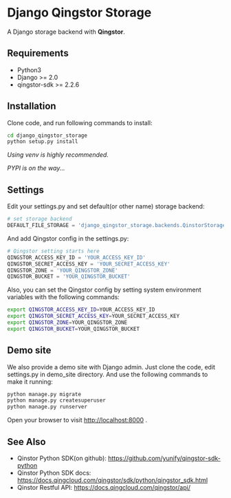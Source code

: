 # Django Qingstor Storage

A Django storage backend with **Qingstor**.

## Requirements

* Python3
* Django >= 2.0
* qingstor-sdk >= 2.2.6

## Installation

Clone code, and run following commands to install:

```bash
cd django_qingstor_storage
python setup.py install
```

*Using venv is highly recommended.*

*PYPI is on the way...*

## Settings

Edit your settings.py and set default(or other name) storage backend:

```python
# set storage backend
DEFAULT_FILE_STORAGE = 'django_qingstor_storage.backends.QinstorStorage'
```

And add Qingstor config in the settings.py:

```python
# Qingstor setting starts here
QINGSTOR_ACCESS_KEY_ID = 'YOUR_ACCESS_KEY_ID'
QINGSTOR_SECRET_ACCESS_KEY = 'YOUR_SECRET_ACCESS_KEY'
QINGSTOR_ZONE = 'YOUR_QINGSTOR_ZONE'
QINGSTOR_BUCKET = 'YOUR_QINGSTOR_BUCKET'
```

Also, you can set the Qingstor config by setting system environment variables with the following commands:

```bash
export QINGSTOR_ACCESS_KEY_ID=YOUR_ACCESS_KEY_ID
export QINGSTOR_SECRET_ACCESS_KEY=YOUR_SECRET_ACCESS_KEY
export QINGSTOR_ZONE=YOUR_QINGSTOR_ZONE
export QINGSTOR_BUCKET=YOUR_QINGSTOR_BUCKET
```

## Demo site

We also provide a demo site with Django admin. Just clone the code, edit settings.py in demo_site directory. And use the following commands to make it running:

```bash
python manage.py migrate
python manage.py createsuperuser
python manage.py runserver
```

Open your browser to visit <http://localhost:8000> .

## See Also

* Qinstor Python SDK(on github): <https://github.com/yunify/qingstor-sdk-python>
* Qinstor Python SDK docs: <https://docs.qingcloud.com/qingstor/sdk/python/qingstor_sdk.html>
* Qinstor Restful API: <https://docs.qingcloud.com/qingstor/api/>
